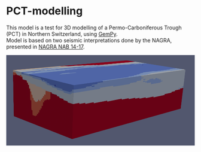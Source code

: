 # PCT-modelling

This model is a test for 3D modelling of a Permo-Carboniferous Trough (PCT) in Northern Switzerland, using [GemPy](https://github.com/cgre-aachen/gempy).  
Model is based on two seismic interpretations done by the NAGRA, presented in [NAGRA NAB 14-17](https://www.nagra.ch/data/documents/database/dokumente/$default/Default%20Folder/Publikationen/NABs%202004%20-%202015/d_nab14-017.pdf).  

![block_mod](https://raw.githubusercontent.com/Japhiolite/PCT-modelling/master/block_model.png)
